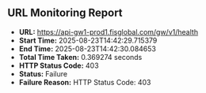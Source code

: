 ## URL Monitoring Report

- **URL:** https://api-gw1-prod1.fisglobal.com/gw/v1/health
- **Start Time:** 2025-08-23T14:42:29.715379
- **End Time:** 2025-08-23T14:42:30.084653
- **Total Time Taken:** 0.369274 seconds
- **HTTP Status Code:** 403
- **Status:** Failure
- **Failure Reason:** HTTP Status Code: 403
